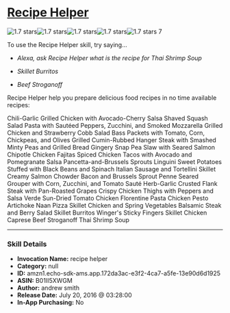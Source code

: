 # [Recipe Helper](http://alexa.amazon.com/#skills/amzn1.echo-sdk-ams.app.172da3ac-e3f2-4ca7-a5fe-13e90d6d1925)
![1.7 stars](../../images/ic_star_black_18dp_1x.png)![1.7 stars](../../images/ic_star_half_black_18dp_1x.png)![1.7 stars](../../images/ic_star_border_black_18dp_1x.png)![1.7 stars](../../images/ic_star_border_black_18dp_1x.png)![1.7 stars](../../images/ic_star_border_black_18dp_1x.png) 7

To use the Recipe Helper skill, try saying...

* *Alexa, ask Recipe Helper what is the recipe for Thai Shrimp Soup*

* *Skillet Burritos*

* *Beef Stroganoff*

Recipe Helper 
help you prepare delicious food recipes in no time
available recipes:

Chili-Garlic Grilled Chicken with Avocado-Cherry Salsa
Shaved Squash Salad
Pasta with Sautéed Peppers, Zucchini, and Smoked Mozzarella
Grilled Chicken and Strawberry Cobb Salad
Bass Packets with Tomato, Corn, Chickpeas, and Olives
Grilled Cumin-Rubbed Hanger Steak with Smashed Minty Peas and Grilled Bread
Gingery Snap Pea Slaw with Seared Salmon
Chipotle Chicken Fajitas
Spiced Chicken Tacos with Avocado and Pomegranate Salsa
Pancetta-and-Brussels Sprouts Linguini
Sweet Potatoes Stuffed with Black Beans and Spinach
Italian Sausage and Tortellini Skillet
Creamy Salmon Chowder
Bacon and Brussels Sprout Penne
Seared Grouper with Corn, Zucchini, and Tomato Sauté
Herb-Garlic Crusted Flank Steak with Pan-Roasted Grapes
Crispy Chicken Thighs with Peppers and Salsa Verde
Sun-Dried Tomato Chicken Florentine Pasta
Chicken Pesto Artichoke Naan Pizza
Skillet Chicken and Spring Vegetables
Balsamic Steak and Berry Salad
Skillet Burritos
Winger's Sticky Fingers
Skillet Chicken Caprese
Beef Stroganoff
Thai Shrimp Soup

***

### Skill Details

* **Invocation Name:** recipe helper
* **Category:** null
* **ID:** amzn1.echo-sdk-ams.app.172da3ac-e3f2-4ca7-a5fe-13e90d6d1925
* **ASIN:** B01II5XWGM
* **Author:** andrew smith
* **Release Date:** July 20, 2016 @ 03:28:00
* **In-App Purchasing:** No
